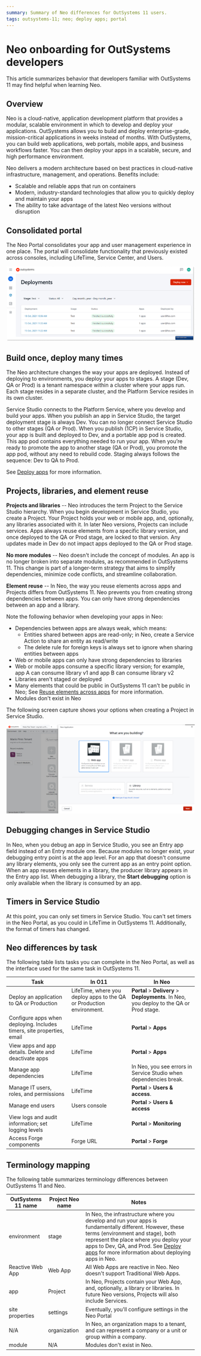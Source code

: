 ```yaml
---
summary: Summary of Neo differences for OutSystems 11 users.  
tags: outsystems-11; neo; deploy apps; portal 
---
```


# Neo onboarding for OutSystems developers   

This article summarizes behavior that developers familiar with OutSystems 11 may find helpful when learning Neo.

## Overview

Neo is a cloud-native, application development platform that provides a modular, scalable environment in which to develop and deploy your applications. OutSystems allows you to build and deploy enterprise-grade, mission-critical applications in weeks instead of months. With OutSystems, you can build web applications, web portals, mobile apps, and business workflows faster. You can then deploy your apps in a scalable, secure, and high performance environment. 

Neo delivers a modern architecture based on best practices in cloud-native infrastructure, management, and operations. Benefits include:

* Scalable and reliable apps that run on containers
* Modern, industry-standard technologies that allow you to quickly deploy and maintain your apps
* The ability to take advantage of the latest Neo versions without disruption

## Consolidated portal

The Neo Portal consolidates your app and user management experience in one place. The portal will consolidate functionality that previously existed across consoles, including LifeTime, Service Center, and Users. 

![portal-deployments](images/portal-deployments.png "Deploy apps") 

## Build once, deploy many times

The Neo architecture changes the way your apps are deployed. Instead of deploying to environments, you deploy your apps to stages. A stage (Dev, QA or Prod) is a tenant namespace within a cluster where your apps run. Each stage resides in a separate cluster, and the Platform Service resides in its own cluster. 

Service Studio connects to the Platform Service, where you develop and build your apps. When you publish an app in Service Studio, the target deployment stage is always Dev. You can no longer connect Service Studio to other stages (QA or Prod). When you publish (1CP) in Service Studio, your app is built and deployed to Dev, and a portable app pod is created. This app pod contains everything needed to run your app. When you’re ready to promote the app to another stage (QA or Prod), you promote the app pod, without any need to rebuild code. Staging always follows the sequence: Dev to QA to Prod. 

See [Deploy apps](deploy-apps.md) for more information. 
 

## Projects, libraries, and element reuse  

**Projects and libraries** -- Neo introduces the term Project to the Service Studio hierarchy. When you begin development in Service Studio, you create a Project. Your Project holds your web or mobile app, and, optionally, any libraries associated with it. In later Neo versions, Projects can include services. Apps always reuse elements from a specific library version, and once deployed to the QA or Prod stage, are locked to that version. Any updates made in Dev do not impact apps deployed to the QA or Prod stage. 

**No more modules** -- Neo doesn't include the concept of modules. An app is no longer broken into separate modules, as recommended in OutSystems 11. This change is part of a longer-term strategy that aims to simplify dependencies, minimize code conflicts, and streamline collaboration. 

**Element reuse** -- In Neo, the way you reuse elements across apps and Projects differs from OutSystems 11. Neo prevents you from creating strong dependencies between apps. You can only have strong dependencies between an app and a library. 

Note the following behavior when developing your apps in Neo:

* Dependencies between apps are always weak, which means:
    * Entities shared between apps are read-only; in Neo, create a Service Action to share an entity as read/write
    * The delete rule for foreign keys is always set to ignore when sharing entities between apps
* Web or mobile apps can only have strong dependencies to libraries 
* Web or mobile apps consume a specific library version; for example, app A can consume library v1 and app B can consume library v2 
* Libraries aren't staged or deployed
* Many elements that could be public in OutSystems 11 can't be public in Neo; See [Reuse elements across apps](reuse-elements.md) for more information.
* Modules don't exist in Neo 

The following screen capture shows your options when creating a Project in Service Studio.

![Create Web App](images/create-service.png "Create Web App") 

## Debugging changes in Service Studio

In Neo, when you debug an app in Service Studio, you see an Entry app field instead of an Entry module one. Because modules no longer exist, your debugging entry point is at the app level. For an app that doesn't consume any library elements, you only see the current app as an entry point option. When an app reuses elements in a library, the producer library appears in the Entry app list. When debugging a library, the **Start debugging** option is only available when the library is consumed by an app. 

## Timers in Service Studio

At this point, you can only set timers in Service Studio. You can't set timers in the Neo Portal, as you could in LifeTime in OutSystems 11. Additionally, the format of timers has changed. 

## Neo differences by task

The following table lists tasks you can complete in the Neo Portal, as well as the interface used for the same task in OutSystems 11. 

| Task | In O11 | In Neo | 
| ----------- | ----------- | ----------- |
| Deploy an application to QA or Production | LifeTime, where you deploy apps to the QA or Production environment. | **Portal** > **Delivery** > **Deployments**. In Neo, you deploy to the QA or Prod stage. | 
| Configure apps when deploying. Includes timers, site properties, email | LifeTime | **Portal** > **Apps** | 
| View apps and app details. Delete and deactivate apps | LifeTime | **Portal** > **Apps** |
| Manage app dependencies | LifeTime | In Neo, you see errors in Service Studio when dependencies break. |
| Manage IT users, roles, and permissions | LifeTime | **Portal** > **Users & access**. |
| Manage end users | Users console | **Portal** > **Users & access** | 
| View logs and audit information; set logging levels | LifeTime | **Portal** > **Monitoring** | 
| Access Forge components | Forge URL | **Portal** > **Forge** |

## Terminology mapping

The following table summarizes terminology differences between OutSystems 11 and Neo. 

| OutSystems 11 name | Project Neo name | Notes | 
| ----------- | ----------- | ----------- |
| environment | stage | In Neo, the infrastructure where you develop and run your apps is fundamentally different. However, these terms (environment and stage), both represent the place where you deploy your apps to Dev, QA, and Prod. See [Deploy apps](deploy-apps.md) for more information about deploying apps in Neo. | 
| Reactive Web App | Web App | All Web Apps are reactive in Neo. Neo doesn't support Traditional Web Apps. | 
| app | Project | In Neo, Projects contain your Web App, and, optionally, a library or libraries. In future Neo versions, Projects will also include Services. |
| site properties | settings | Eventually, you'll configure settings in the Neo Portal | 
| N/A | organization | In Neo, an organization maps to a tenant, and can represent a company or a unit or group within a company. | 
| module | N/A | Modules don't exist in Neo. | 



